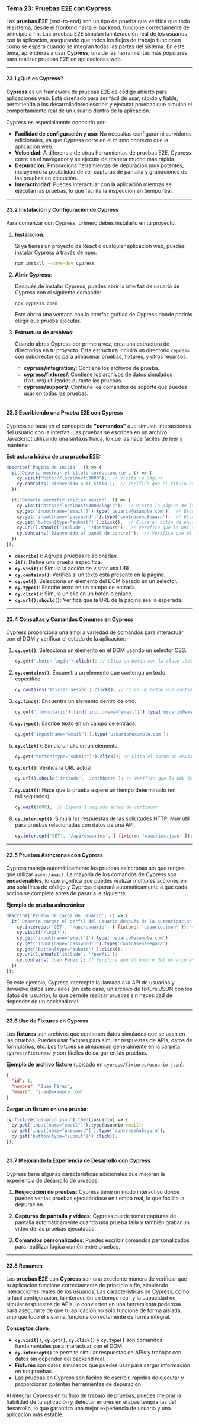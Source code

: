 ### **Tema 23: Pruebas E2E con Cypress**

Las **pruebas E2E** (end-to-end) son un tipo de prueba que verifica que todo el sistema, desde el frontend hasta el backend, funcione correctamente de principio a fin. Las pruebas E2E simulan la interacción real de los usuarios con la aplicación, asegurando que todos los flujos de trabajo funcionen como se espera cuando se integran todas las partes del sistema. En este tema, aprenderás a usar **Cypress**, una de las herramientas más populares para realizar pruebas E2E en aplicaciones web.

---

#### **23.1 ¿Qué es Cypress?**

**Cypress** es un framework de pruebas E2E de código abierto para aplicaciones web. Está diseñado para ser fácil de usar, rápido y fiable, permitiendo a los desarrolladores escribir y ejecutar pruebas que simulan el comportamiento real de un usuario dentro de la aplicación.

Cypress es especialmente conocido por:

- **Facilidad de configuración y uso**: No necesitas configurar ni servidores adicionales, ya que Cypress corre en el mismo contexto que la aplicación web.
- **Velocidad**: A diferencia de otras herramientas de pruebas E2E, Cypress corre en el navegador y se ejecuta de manera mucho más rápida.
- **Depuración**: Proporciona herramientas de depuración muy potentes, incluyendo la posibilidad de ver capturas de pantalla y grabaciones de las pruebas en ejecución.
- **Interactividad**: Puedes interactuar con la aplicación mientras se ejecutan las pruebas, lo que facilita la inspección en tiempo real.

---

#### **23.2 Instalación y Configuración de Cypress**

Para comenzar con Cypress, primero debes instalarlo en tu proyecto.

1. **Instalación**:

   Si ya tienes un proyecto de React o cualquier aplicación web, puedes instalar Cypress a través de npm:

   ```bash
   npm install --save-dev cypress
   ```

2. **Abrir Cypress**:

   Después de instalar Cypress, puedes abrir la interfaz de usuario de Cypress con el siguiente comando:

   ```bash
   npx cypress open
   ```

   Esto abrirá una ventana con la interfaz gráfica de Cypress donde podrás elegir qué prueba ejecutar.

3. **Estructura de archivos**:

   Cuando abres Cypress por primera vez, crea una estructura de directorios en tu proyecto. Esta estructura incluirá un directorio `cypress` con subdirectorios para almacenar pruebas, fixtures, y otros recursos.

   - **cypress/integration/**: Contiene los archivos de prueba.
   - **cypress/fixtures/**: Contiene los archivos de datos simulados (fixtures) utilizados durante las pruebas.
   - **cypress/support/**: Contiene los comandos de soporte que puedes usar en todas las pruebas.

---

#### **23.3 Escribiendo una Prueba E2E con Cypress**

Cypress se basa en el concepto de **"comandos"** que simulan interacciones del usuario con la interfaz. Las pruebas se escriben en un archivo JavaScript utilizando una sintaxis fluida, lo que las hace fáciles de leer y mantener.

**Estructura básica de una prueba E2E:**

```javascript
describe('Página de inicio', () => {
  it('Debería mostrar el título correctamente', () => {
    cy.visit('http://localhost:3000');  // Visita la página
    cy.contains('Bienvenido a mi sitio');  // Verifica que el título esté presente
  });

  it('Debería permitir iniciar sesión', () => {
    cy.visit('http://localhost:3000/login');  // Visita la página de login
    cy.get('input[name="email"]').type('usuario@example.com');  // Escribe en el campo de email
    cy.get('input[name="password"]').type('contraseñaSegura');  // Escribe en el campo de password
    cy.get('button[type="submit"]').click();  // Clica el botón de enviar
    cy.url().should('include', '/dashboard');  // Verifica que la URL cambió a la página del dashboard
    cy.contains('Bienvenido al panel de control');  // Verifica que el panel de control se muestre
  });
});
```

- **`describe()`**: Agrupa pruebas relacionadas.
- **`it()`**: Define una prueba específica.
- **`cy.visit()`**: Simula la acción de visitar una URL.
- **`cy.contains()`**: Verifica si un texto está presente en la página.
- **`cy.get()`**: Selecciona un elemento del DOM basado en un selector.
- **`cy.type()`**: Escribe texto en un campo de entrada.
- **`cy.click()`**: Simula un clic en un botón o enlace.
- **`cy.url().should()`**: Verifica que la URL de la página sea la esperada.

---

#### **23.4 Consultas y Comandos Comunes en Cypress**

Cypress proporciona una amplia variedad de comandos para interactuar con el DOM y verificar el estado de la aplicación:

1. **`cy.get()`**: Selecciona un elemento en el DOM usando un selector CSS.
   ```javascript
   cy.get('.boton-login').click(); // Clica un botón con la clase .boton-login
   ```

2. **`cy.contains()`**: Encuentra un elemento que contenga un texto específico.
   ```javascript
   cy.contains('Iniciar sesión').click(); // Clica un botón que contiene el texto 'Iniciar sesión'
   ```

3. **`cy.find()`**: Encuentra un elemento dentro de otro.
   ```javascript
   cy.get('.formulario').find('input[name="email"]').type('usuario@example.com');
   ```

4. **`cy.type()`**: Escribe texto en un campo de entrada.
   ```javascript
   cy.get('input[name="email"]').type('usuario@example.com');
   ```

5. **`cy.click()`**: Simula un clic en un elemento.
   ```javascript
   cy.get('button[type="submit"]').click(); // Clica el botón de enviar
   ```

6. **`cy.url()`**: Verifica la URL actual.
   ```javascript
   cy.url().should('include', '/dashboard'); // Verifica que la URL incluye '/dashboard'
   ```

7. **`cy.wait()`**: Hace que la prueba espere un tiempo determinado (en milisegundos).
   ```javascript
   cy.wait(1000);  // Espera 1 segundo antes de continuar
   ```

8. **`cy.intercept()`**: Simula las respuestas de las solicitudes HTTP. Muy útil para pruebas relacionadas con datos de una API.
   ```javascript
   cy.intercept('GET', '/api/usuarios', { fixture: 'usuarios.json' }); // Intercepta la llamada a la API y devuelve datos simulados
   ```

---

#### **23.5 Pruebas Asíncronas con Cypress**

Cypress maneja automáticamente las pruebas asíncronas sin que tengas que utilizar `async/await`. La mayoría de los comandos de Cypress son **encadenables**, lo que significa que puedes realizar múltiples acciones en una sola línea de código y Cypress esperará automáticamente a que cada acción se complete antes de pasar a la siguiente.

**Ejemplo de prueba asincrónica**:

```javascript
describe('Prueba de carga de usuario', () => {
  it('Debería cargar el perfil del usuario después de la autenticación', () => {
    cy.intercept('GET', '/api/usuario', { fixture: 'usuario.json' }); // Simula la respuesta de la API
    cy.visit('/login');
    cy.get('input[name="email"]').type('usuario@example.com');
    cy.get('input[name="password"]').type('contraseñaSegura');
    cy.get('button[type="submit"]').click();
    cy.url().should('include', '/perfil');
    cy.contains('Juan Pérez'); // Verifica que el nombre del usuario esté en la página
  });
});
```

En este ejemplo, Cypress intercepta la llamada a la API de usuarios y devuelve datos simulados (en este caso, un archivo de fixture JSON con los datos del usuario), lo que permite realizar pruebas sin necesidad de depender de un backend real.

---

#### **23.6 Uso de Fixtures en Cypress**

Los **fixtures** son archivos que contienen datos simulados que se usan en las pruebas. Puedes usar fixtures para simular respuestas de APIs, datos de formularios, etc. Los fixtures se almacenan generalmente en la carpeta `cypress/fixtures/` y son fáciles de cargar en las pruebas.

**Ejemplo de archivo fixture** (ubicado en `cypress/fixtures/usuario.json`):

```json
{
  "id": 1,
  "nombre": "Juan Pérez",
  "email": "juan@example.com"
}
```

**Cargar un fixture en una prueba**:

```javascript
cy.fixture('usuario.json').then((usuario) => {
  cy.get('input[name="email"]').type(usuario.email);
  cy.get('input[name="password"]').type('contraseñaSegura');
  cy.get('button[type="submit"]').click();
});
```

---

#### **23.7 Mejorando la Experiencia de Desarrollo con Cypress**

Cypress tiene algunas características adicionales que mejoran la experiencia de desarrollo de pruebas:

1. **Reejecución de pruebas**: Cypress tiene un modo interactivo donde puedes ver las pruebas ejecutándose en tiempo real, lo que facilita la depuración.
   
2. **Capturas de pantalla y videos**: Cypress puede tomar capturas de pantalla automáticamente cuando una prueba falla y también grabar un video de las pruebas ejecutadas.

3. **Comandos personalizados**: Puedes escribir comandos personalizados para reutilizar lógica común entre pruebas.

---

#### **23.8 Resumen**

Las **pruebas E2E** con **Cypress** son una excelente manera de verificar que tu aplicación funcione correctamente de principio a fin, simulando interacciones reales de los usuarios. Las características de Cypress, como la fácil configuración, la interacción en tiempo real, y la capacidad de simular respuestas de APIs, lo convierten en una herramienta poderosa para asegurarte de que tu aplicación no solo funcione de forma aislada, sino que todo el sistema funcione correctamente de forma integral.

**Conceptos clave**:
- **`cy.visit()`**, **`cy.get()`**, **`cy.click()`** y **`cy.type()`** son comandos fundamentales para interactuar con el DOM.
- **`cy.intercept()`** te permite simular respuestas de APIs y trabajar con datos sin depender del backend real.
- **Fixtures** son datos simulados que puedes usar para cargar información en tus pruebas.
- Las pruebas en Cypress son fáciles de escribir, rápidas de ejecutar y proporcionan potentes herramientas de depuración.

Al integrar Cypress en tu flujo de trabajo de pruebas, puedes mejorar la fiabilidad de tu aplicación y detectar errores en etapas tempranas del desarrollo, lo que garantiza una mejor experiencia de usuario y una aplicación más estable.